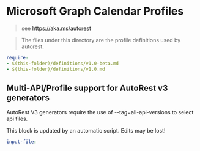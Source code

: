# Microsoft Graph Calendar Profiles

> see https://aka.ms/autorest

> The files under this directory are the profile definitions used by autorest.

``` yaml
require:
- $(this-folder)/definitions/v1.0-beta.md
- $(this-folder)/definitions/v1.0.md

```

## Multi-API/Profile support for AutoRest v3 generators

AutoRest V3 generators require the use of --tag=all-api-versions to select api files.

This block is updated by an automatic script. Edits may be lost!

``` yaml $(tag) == 'all-api-versions' /* autogenerated */
input-file: 

```
